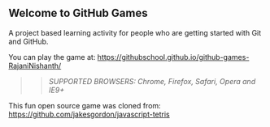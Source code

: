 ## Welcome to GitHub Games

A project based learning activity for people who are getting started with Git and GitHub.

You can play the game at: https://githubschool.github.io/github-games-RajaniNishanth/

>> _*SUPPORTED BROWSERS*: Chrome, Firefox, Safari, Opera and IE9+_

This fun open source game was cloned from: https://github.com/jakesgordon/javascript-tetris
